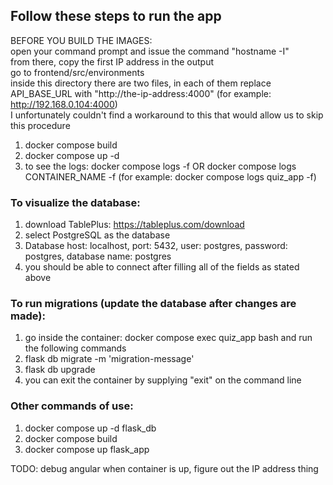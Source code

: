 ## Follow these steps to run the app
BEFORE YOU BUILD THE IMAGES:  
open your command prompt and issue the command "hostname -I"  
from there, copy the first IP address in the output  
go to frontend/src/environments  
inside this directory there are two files, in each of them replace API_BASE_URL with "http://the-ip-address:4000" (for example: http://192.168.0.104:4000)  
I unfortunately couldn't find a workaround to this that would allow us to skip this procedure  

1) docker compose build
2) docker compose up -d
3) to see the logs: docker compose logs -f OR docker compose logs CONTAINER_NAME -f (for example: docker compose logs quiz_app -f)

### To visualize the database:
1) download TablePlus: https://tableplus.com/download
2) select PostgreSQL as the database
3) Database host: localhost, port: 5432, user: postgres, password: postgres, database name: postgres
4) you should be able to connect after filling all of the fields as stated above

### To run migrations (update the database after changes are made):
1) go inside the container: docker compose exec quiz_app bash and run the following commands
2) flask db migrate -m 'migration-message'
3) flask db upgrade
4) you can exit the container by supplying "exit" on the command line

### Other commands of use:
1) docker compose up -d flask_db
2) docker compose build
3) docker compose up flask_app

TODO: debug angular when container is up, figure out the IP address thing
